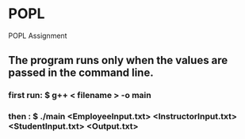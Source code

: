 # POPL
POPL Assignment
## The program runs only when the values are passed in the command line.
  ### first run: $ g++ < filename > -o main 
  ### then : $ ./main <EmployeeInput.txt> <InstructorInput.txt> <StudentInput.txt> <Output.txt>
